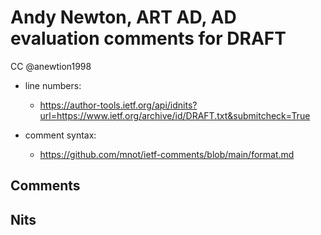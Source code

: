 # Andy Newton, ART AD, AD evaluation comments for DRAFT 
CC @anewtion1998

* line numbers:
  - https://author-tools.ietf.org/api/idnits?url=https://www.ietf.org/archive/id/DRAFT.txt&submitcheck=True

* comment syntax:
  - https://github.com/mnot/ietf-comments/blob/main/format.md

## Comments

## Nits

